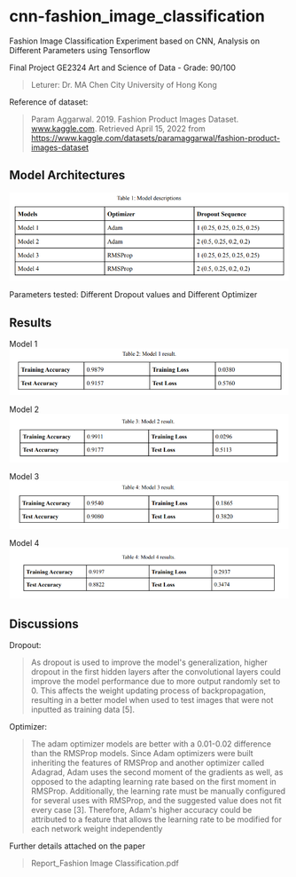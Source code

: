 # cnn-fashion_image_classification
Fashion Image Classification Experiment based on CNN, Analysis on Different Parameters using Tensorflow

Final Project GE2324 Art and Science of Data - Grade: 90/100
> Leturer: Dr. MA Chen
> City University of Hong Kong

Reference of dataset:
>Param Aggarwal. 2019. Fashion Product Images Dataset. www.kaggle.com. Retrieved April 15, 2022
from https://www.kaggle.com/datasets/paramaggarwal/fashion-product-images-dataset

## Model Architectures
![model_table](/images/model_table.png "model_table")

Parameters tested: Different Dropout values and Different Optimizer

## Results
Model 1
![model1](/images/model1.png "model1")

Model 2
![model2](/images/model2.png "model2")

Model 3
![model3](/images/model3.png "model3")

Model 4
![model4](/images/model4.png "model4")

## Discussions
Dropout:
> As dropout is used to improve the model's generalization, higher dropout in the first hidden layers after
the convolutional layers could improve the model performance due to more output randomly set to 0. This
affects the weight updating process of backpropagation, resulting in a better model when used to test
images that were not inputted as training data [5].

Optimizer:
> The adam optimizer models are
better with a 0.01-0.02 difference than the RMSProp models.
Since Adam optimizers were built inheriting the features of RMSProp and another optimizer called
Adagrad, Adam uses the second moment of the gradients as well, as opposed to the adapting learning rate
based on the first moment in RMSProp. Additionally, the learning rate must be manually configured for
several uses with RMSProp, and the suggested value does not fit every case [3]. Therefore, Adam's higher
accuracy could be attributed to a feature that allows the learning rate to be modified for each network
weight independently

Further details attached on the paper
> Report_Fashion Image Classification.pdf
